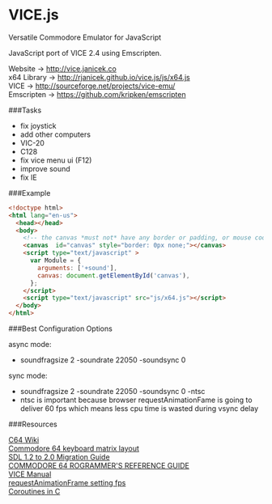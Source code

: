 VICE.js
=======

Versatile Commodore Emulator for JavaScript

JavaScript port of VICE 2.4 using Emscripten.

Website -> http://vice.janicek.co  
x64 Library -> http://rjanicek.github.io/vice.js/js/x64.js  
VICE -> http://sourceforge.net/projects/vice-emu/  
Emscripten -> https://github.com/kripken/emscripten  

###Tasks

* fix joystick
* add other computers
 * VIC-20
 * C128
* fix vice menu ui (F12)
* improve sound
* fix IE

###Example
```html
<!doctype html>
<html lang="en-us">
  <head></head>
  <body>
    <!-- the canvas *must not* have any border or padding, or mouse coords will be wrong -->
    <canvas  id="canvas" style="border: 0px none;"></canvas>
    <script type="text/javascript" >
      var Module = {
        arguments: ['+sound'],
        canvas: document.getElementById('canvas'),
      };
    </script>
    <script type="text/javascript" src="js/x64.js"></script>
  </body>
</html>
```

###Best Configuration Options

async mode:
* soundfragsize 2 -soundrate 22050 -soundsync 0

sync mode:
* soundfragsize 2 -soundrate 22050 -soundsync 0 -ntsc
* ntsc is important because browser requestAnimationFame is going to deliver 60 fps which means less cpu time is wasted during vsync delay

###Resources

[C64 Wiki](http://www.c64-wiki.com)  
[Commodore 64 keyboard matrix layout](http://sta.c64.org/cbm64kbdlay.html)  
[SDL 1.2 to 2.0 Migration Guide](http://wiki.libsdl.org/moin.fcg/MigrationGuide)  
[COMMODORE 64 ROGRAMMER'S REFERENCE GUIDE](http://www.c64.ch/programming/c64prg10.txt)  
[VICE Manual](http://www.viceteam.org/vice_toc.html)  
[requestAnimationFrame setting fps](http://creativejs.com/resources/requestanimationframe/)  
[Coroutines in C](http://www.chiark.greenend.org.uk/~sgtatham/coroutines.html)  
